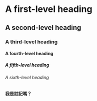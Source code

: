 # A first-level heading
## A second-level heading
### A third-level heading
#### A fourth-level heading
##### A fifth-level heading
###### A sixth-level heading

**我是註記嗎？**

